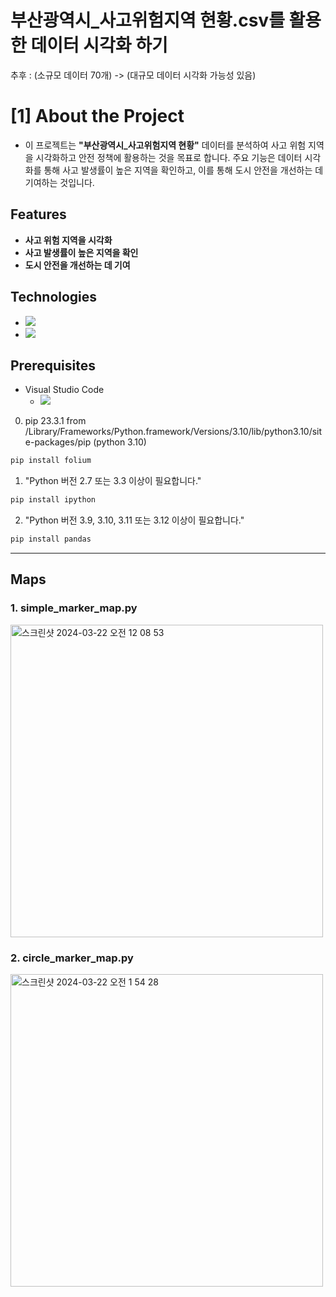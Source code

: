 # 부산광역시_사고위험지역 현황.csv를 활용한 데이터 시각화 하기 
추후 : (소규모 데이터 70개) -> (대규모 데이터 시각화 가능성 있음)

# [1] About the Project
- 이 프로젝트는 **"부산광역시_사고위험지역 현황"** 데이터를 분석하여 사고 위험 지역을 시각화하고 안전 정책에 활용하는 것을 목표로 합니다. 주요 기능은 데이터 시각화를 통해 사고 발생률이 높은 지역을 확인하고, 이를 통해 도시 안전을 개선하는 데 기여하는 것입니다.

## Features
- **사고 위험 지역을 시각화**
- **사고 발생률이 높은 지역을 확인**
- **도시 안전을 개선하는 데 기여**

## Technologies
- <img src="https://img.shields.io/badge/python-3670A0?style=for-the-badge&logo=python&logoColor=ffdd54"/>
- <img src="https://img.shields.io/badge/Visual%20Studio%20Code-0078d7.svg?style=for-the-badge&logo=visual-studio-code&logoColor=white"/>  

## Prerequisites
- Visual Studio Code
  - <img src="https://github.com/SeungJin051/data_visualization/assets/83889135/da6cc334-b66d-41cb-a2d8-1e49007fba76"/>
0. pip 23.3.1 from /Library/Frameworks/Python.framework/Versions/3.10/lib/python3.10/site-packages/pip (python 3.10)
```bash
pip install folium
```
1. "Python 버전 2.7 또는 3.3 이상이 필요합니다."
```bash
pip install ipython
```
2. "Python 버전 3.9, 3.10, 3.11 또는 3.12 이상이 필요합니다."
```bash
pip install pandas
```
<hr/>

## Maps
### 1. simple_marker_map.py
<img width="500" alt="스크린샷 2024-03-22 오전 12 08 53" src="https://github.com/SeungJin051/data_visualization/assets/83889135/c99ab7b9-112a-40b0-9d5e-a3106e6985d3">

### 2. circle_marker_map.py
<img width="500" alt="스크린샷 2024-03-22 오전 1 54 28" src="https://github.com/SeungJin051/data_visualization/assets/83889135/174ea84c-8a69-4844-a46e-b2e48f0d3047">
